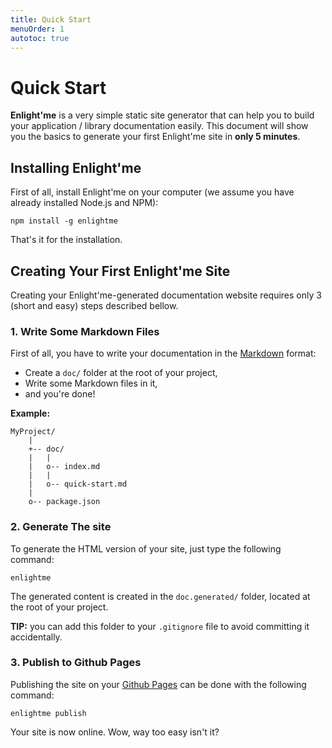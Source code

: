 ```yaml
---
title: Quick Start
menuOrder: 1
autotoc: true
---
```


# Quick Start

**Enlight'me** is a very simple static site generator that can help you to
build your application / library documentation easily. This document will show
you the basics to generate your first Enlight'me site in **only 5 minutes**.


## Installing Enlight'me

First of all, install Enlight'me on your computer (we assume you have already
installed Node.js and NPM):

    npm install -g enlightme

That's it for the installation.


## Creating Your First Enlight'me Site

Creating your Enlight'me-generated documentation website requires only 3 (short
and easy) steps described bellow.

### 1. Write Some Markdown Files

First of all, you have to write your documentation in the [Markdown][gfm] format:

* Create a `doc/` folder at the root of your project,
* Write some Markdown files in it,
* and you're done!

**Example:**

    MyProject/
        |
        +-- doc/
        |   |
        |   o-- index.md
        |   |
        |   o-- quick-start.md
        |
        o-- package.json


### 2. Generate The site

To generate the HTML version of your site, just type the following command:

    enlightme

The generated content is created in the `doc.generated/` folder, located at
the root of your project.

__TIP:__ you can add this folder to your `.gitignore` file to avoid committing
it accidentally.

### 3. Publish to Github Pages

Publishing the site on your [Github Pages][gh-pages] can be done with the following command:

    enlightme publish

Your site is now online. Wow, way too easy isn't it?


[gfm]: https://guides.github.com/features/mastering-markdown/
[gh-pages]: https://pages.github.com/
